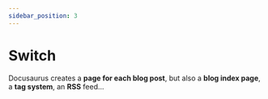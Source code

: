 ```yaml
---
sidebar_position: 3
---
```


# Switch

Docusaurus creates a **page for each blog post**, but also a **blog index page**, a **tag system**, an **RSS** feed...
